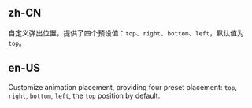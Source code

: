## zh-CN

自定义弹出位置，提供了四个预设值：`top`、`right`、`bottom`、`left`，默认值为 `top`。

## en-US

Customize animation placement, providing four preset placement: `top`, `right`, `bottom`, `left`, the `top` position by default.
